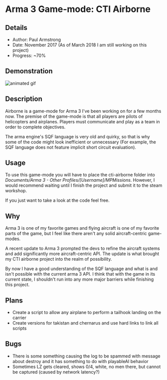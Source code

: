 # Arma 3 Game-mode: CTI Airborne

## Details

* Author: Paul Armstrong
* Date: November 2017 (As of March 2018 I am still working on this project)
* Progress: ~70%

## Demonstration

![animated gif](https://i.imgur.com/KqzUq9k.gif)

## Description

Airborne is a game-mode for Arma 3 I've been working on for a few months now. The premise of the game-mode is that all players are pilots of helicopters and airplanes. Players must communicate and play as a team in order to complete objectives.

The arma engine's SQF language is very old and quirky, so that is why some of the code might look inefficient or unnecessary (For example, the SQF language does not feature implicit short circuit evaluation).

## Usage

To use this game-mode you will have to place the cti-airborne folder into *Documents/Arma 3 - Other Profiles/[Username]/MPMissions*. However, I would recommend waiting until I finish the project and submit it to the steam workshop.

If you just want to take a look at the code feel free.

## Why

Arma 3 is one of my favorite games and flying aircraft is one of my favorite parts of the game, but I feel like there aren't any solid aircraft-centric game-modes.

A recent update to Arma 3 prompted the devs to refine the aircraft systems and add significantly more aircraft-centric API. The update is what brought my CTI airborne project into the realm of possibility.

By now I have a good understanding of the SQF language and what is and isn't possible with the current arma 3 API. I think that with the game in its current state, I shouldn't run into any more major barriers while finishing this project.

## Plans

* Create a script to allow any airplane to perform a tailhook landing on the carrier
* Create versions for takistan and chernarus and use hard links to link all scripts

## Bugs

* There is some something causing the log to be spammed with message about destroy and it has something to do with playableAI behavior
* Sometimes LZ gets cleared, shows 0/4, white, no men there, but cannot be captured (caused by network latency?)